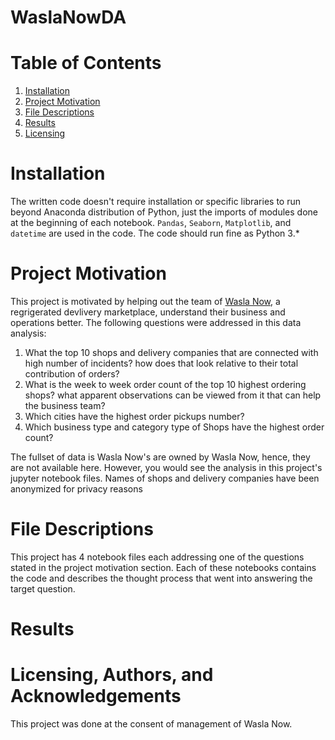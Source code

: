 # WaslaNowDA

# Table of Contents
1. [Installation](#installation)
2. [Project Motivation](#project-motivation)
3. [File Descriptions](#file-descriptions)
4. [Results](#results)
5. [Licensing](#licensing-authors-and-acknowledgements)

# Installation
The written code doesn't require installation or specific libraries to run beyond Anaconda distribution of Python, just the imports of modules done at the beginning of each notebook. `Pandas`, `Seaborn`, `Matplotlib`, and `datetime` are used in the code. The code should run fine as Python 3.*

# Project Motivation
This project is motivated by helping out the team of [Wasla Now](https://www.waslanow.com/), a regrigerated devlivery marketplace, understand their business and operations better. The following questions were addressed in this data analysis:
1. What the top 10 shops and delivery companies that are connected with high number of incidents? how does that look relative to their total contribution of orders?
2. What is the week to week order count of the top 10 highest ordering shops? what apparent observations can be viewed from it that can help the business team?
3. Which cities have the highest order pickups number?
4. Which business type and category type of Shops have the highest order count?

The fullset of data is Wasla Now's are owned by Wasla Now, hence, they are not available here. However, you would see the analysis in this project's jupyter notebook files. Names of shops and delivery companies have been anonymized for privacy reasons

# File Descriptions
This project has 4 notebook files each addressing one of the questions stated in the project motivation section. Each of these notebooks contains the code and describes the thought process that went into answering the target question. 

# Results

# Licensing, Authors, and Acknowledgements
This project was done at the consent of management of Wasla Now.
